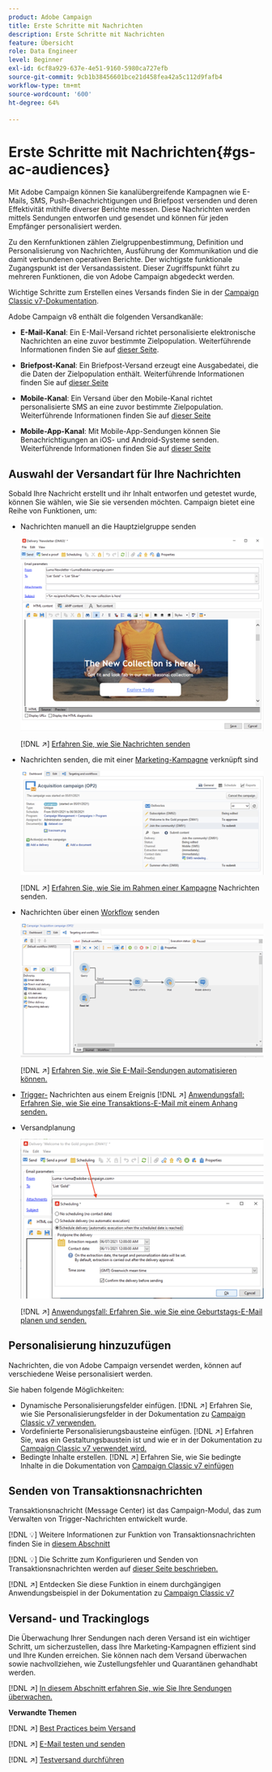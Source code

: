 ```yaml
---
product: Adobe Campaign
title: Erste Schritte mit Nachrichten
description: Erste Schritte mit Nachrichten
feature: Übersicht
role: Data Engineer
level: Beginner
exl-id: 6cf8a929-637e-4e51-9160-5980ca727efb
source-git-commit: 9cb1b38456601bce21d458fea42a5c112d9fafb4
workflow-type: tm+mt
source-wordcount: '600'
ht-degree: 64%

---
```


# Erste Schritte mit Nachrichten{#gs-ac-audiences}

Mit Adobe Campaign können Sie kanalübergreifende Kampagnen wie E-Mails, SMS, Push-Benachrichtigungen und Briefpost versenden und deren Effektivität mithilfe diverser Berichte messen. Diese Nachrichten werden mittels Sendungen entworfen und gesendet und können für jeden Empfänger personalisiert werden.

Zu den Kernfunktionen zählen Zielgruppenbestimmung, Definition und Personalisierung von Nachrichten, Ausführung der Kommunikation und die damit verbundenen operativen Berichte. Der wichtigste funktionale Zugangspunkt ist der Versandassistent. Dieser Zugriffspunkt führt zu mehreren Funktionen, die von Adobe Campaign abgedeckt werden.

Wichtige Schritte zum Erstellen eines Versands finden Sie in der [Campaign Classic v7-Dokumentation](https://experienceleague.adobe.com/docs/campaign-classic/using/sending-messages/key-steps-when-creating-a-delivery/steps-about-delivery-creation-steps.html?lang=de#sending-messages).

Adobe Campaign v8 enthält die folgenden Versandkanäle:

* **E-Mail-Kanal**: Ein E-Mail-Versand richtet personalisierte elektronische Nachrichten an eine zuvor bestimmte Zielpopulation. Weiterführende Informationen finden Sie auf [dieser Seite](../send/email.md).

* **Briefpost-Kanal**: Ein Briefpost-Versand erzeugt eine Ausgabedatei, die die Daten der Zielpopulation enthält.  Weiterführende Informationen finden Sie auf [dieser Seite](../send/direct-mail.md)

* **Mobile-Kanal**: Ein Versand über den Mobile-Kanal richtet personalisierte SMS an eine zuvor bestimmte Zielpopulation.  Weiterführende Informationen finden Sie auf [dieser Seite](../send/sms.md)

* **Mobile-App-Kanal**: Mit Mobile-App-Sendungen können Sie Benachrichtigungen an iOS- und Android-Systeme senden.  Weiterführende Informationen finden Sie auf [dieser Seite](../send/push.md)

<!--
* **LINE channel**: LINE deliveries let you send messages on LINE, an instant messaging application available on all smartphones. Learn more in [this page](../send/line.md)
-->

## Auswahl der Versandart für Ihre Nachrichten

Sobald Ihre Nachricht erstellt und ihr Inhalt entworfen und getestet wurde, können Sie wählen, wie Sie sie versenden möchten. Campaign bietet eine Reihe von Funktionen, um:

* Nachrichten manuell an die Hauptzielgruppe senden

   ![](assets/send-email.png)

   [!DNL :arrow_upper_right:] [Erfahren Sie, wie Sie Nachrichten senden](https://experienceleague.adobe.com/docs/campaign-classic/using/sending-messages/sending-emails/sending-an-email/sending-messages.html?lang=de#sending-messages)
* Nachrichten senden, die mit einer [Marketing-Kampagne](campaigns.md) verknüpft sind

   ![](assets/deliveries-in-a-campaign.png)

   [!DNL :arrow_upper_right:] [Erfahren Sie, wie Sie im Rahmen einer Kampagne](https://experienceleague.adobe.com/docs/campaign-classic/using/orchestrating-campaigns/orchestrate-campaigns/marketing-campaign-deliveries.html?lang=de) Nachrichten senden.
* Nachrichten über einen [Workflow](../config/workflows.md) senden

   ![](assets/send-in-a-wf.png)

   [!DNL :arrow_upper_right:] [Erfahren Sie, wie Sie E-Mail-Sendungen automatisieren können.](https://experienceleague.adobe.com/docs/campaign-classic/using/automating-with-workflows/action-activities/delivery.html?lang=de)
* [Trigger-](../send/transactional.md) Nachrichten aus einem Ereignis
   [!DNL :arrow_upper_right:] [Anwendungsfall: Erfahren Sie, wie Sie eine Transaktions-E-Mail mit einem Anhang senden.](https://experienceleague.adobe.com/docs/campaign-classic/using/transactional-messaging/transactional-email-with-attachments.html?lang=en)
* Versandplanung

   ![](assets/schedule-send.png)

   [!DNL :arrow_upper_right:] [Anwendungsfall: Erfahren Sie, wie Sie eine Geburtstags-E-Mail planen und senden.](https://experienceleague.adobe.com/docs/campaign-classic/using/automating-with-workflows/use-cases/deliveries/sending-a-birthday-email.html?lang=de)


## Personalisierung hinzuzufügen

Nachrichten, die von Adobe Campaign versendet werden, können auf verschiedene Weise personalisiert werden.

Sie haben folgende Möglichkeiten:

* Dynamische Personalisierungsfelder einfügen.
   [!DNL :arrow_upper_right:] Erfahren Sie, wie Sie Personalisierungsfelder in der Dokumentation zu  [Campaign Classic v7 verwenden.](https://experienceleague.adobe.com/docs/campaign-classic/using/sending-messages/personalizing-deliveries/personalization-fields.html?lang=de)
* Vordefinierte Personalisierungsbausteine einfügen.
   [!DNL :arrow_upper_right:] Erfahren Sie, was ein Gestaltungsbaustein ist und wie er in der Dokumentation zu  [Campaign Classic v7 verwendet wird.](https://experienceleague.adobe.com/docs/campaign-classic/using/sending-messages/personalizing-deliveries/personalization-blocks.html?lang=de)
* Bedingte Inhalte erstellen.
   [!DNL :arrow_upper_right:] Erfahren Sie, wie Sie bedingte Inhalte in die Dokumentation von  [Campaign Classic v7 einfügen](https://experienceleague.adobe.com/docs/campaign-classic/using/sending-messages/personalizing-deliveries/conditional-content.html?lang=de)

## Senden von Transaktionsnachrichten

Transaktionsnachricht (Message Center) ist das Campaign-Modul, das zum Verwalten von Trigger-Nachrichten entwickelt wurde.

[!DNL :bulb:] Weitere Informationen zur Funktion von Transaktionsnachrichten finden Sie in  [diesem Abschnitt](../dev/architecture.md#transac-msg-archi)

[!DNL :bulb:] Die Schritte zum Konfigurieren und Senden von Transaktionsnachrichten werden auf  [dieser Seite beschrieben.](../send/transactional.md)

[!DNL :arrow_upper_right:] Entdecken Sie diese Funktion in einem durchgängigen Anwendungsbeispiel in der Dokumentation zu  [Campaign Classic v7](https://experienceleague.adobe.com/docs/campaign-classic/using/transactional-messaging/transactional-email-with-attachments.html?lang=en)

## Versand- und Trackinglogs

Die Überwachung Ihrer Sendungen nach deren Versand ist ein wichtiger Schritt, um sicherzustellen, dass Ihre Marketing-Kampagnen effizient sind und Ihre Kunden erreichen. Sie können nach dem Versand überwachen sowie nachvollziehen, wie Zustellungsfehler und Quarantänen gehandhabt werden.

[!DNL :arrow_upper_right:] [In diesem Abschnitt erfahren Sie, wie Sie Ihre Sendungen überwachen.](https://experienceleague.adobe.com/docs/campaign-classic/using/sending-messages/monitoring-deliveries/about-delivery-monitoring.html?lang=de#sending-messages)


**Verwandte Themen**

[!DNL :arrow_upper_right:]  [Best Practices beim Versand](https://experienceleague.adobe.com/docs/campaign-classic/using/sending-messages/key-steps-when-creating-a-delivery/delivery-bestpractices/delivery-best-practices.html?lang=de)

[!DNL :arrow_upper_right:]  [E-Mail testen und senden](https://experienceleague.adobe.com/docs/campaign-classic/using/sending-messages/sending-emails/sending-an-email/sending-messages.html)

[!DNL :arrow_upper_right:]  [Testversand durchführen](https://experienceleague.adobe.com/docs/campaign-classic/using/sending-messages/key-steps-when-creating-a-delivery/steps-validating-the-delivery.html?lang=de)
